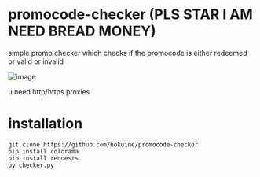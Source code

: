 # promocode-checker (PLS STAR I AM NEED BREAD MONEY)
simple promo checker which checks if the promocode is either redeemed or valid or invalid

![image](https://user-images.githubusercontent.com/108589518/191263518-116bb1df-e57a-4bfd-84c6-5f4866df49d6.png)

u need http/https proxies

# installation
```
git clone https://github.com/hokuine/promocode-checker
pip install colorama
pip install requests
py checker.py
```



